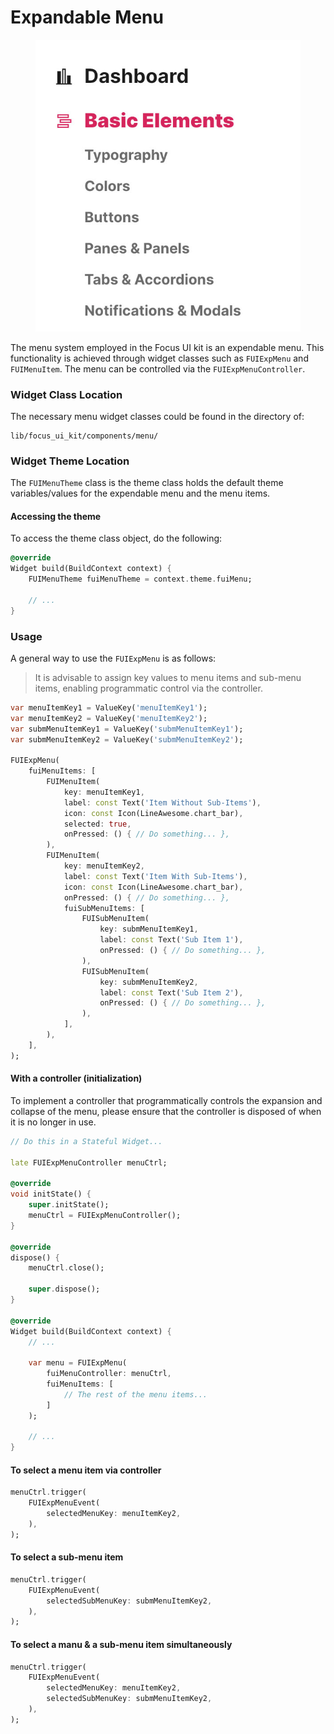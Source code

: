 # Expandable Menu

<figure><img src="../../../.gitbook/assets/menu.jpg" alt=""><figcaption></figcaption></figure>

The menu system employed in the Focus UI kit is an expendable menu. This functionality is achieved through widget classes such as `FUIExpMenu` and `FUIMenuItem`. The menu can be controlled via the `FUIExpMenuController`.

### Widget Class Location

The necessary menu widget classes could be found in the directory of:

```
lib/focus_ui_kit/components/menu/
```

### Widget Theme Location

The `FUIMenuTheme` class is the theme class holds the default theme variables/values for the expendable menu and the menu items.

#### Accessing the theme

To access the theme class object, do the following:

```dart
@override
Widget build(BuildContext context) {
    FUIMenuTheme fuiMenuTheme = context.theme.fuiMenu;
    
    // ...
}
```

### Usage

A general way to use the `FUIExpMenu` is as follows:

> It is advisable to assign key values to menu items and sub-menu items, enabling programmatic control via the controller.

```dart
var menuItemKey1 = ValueKey('menuItemKey1');
var menuItemKey2 = ValueKey('menuItemKey2');
var submMenuItemKey1 = ValueKey('submMenuItemKey1');
var submMenuItemKey2 = ValueKey('submMenuItemKey2');

FUIExpMenu(
    fuiMenuItems: [
        FUIMenuItem(
            key: menuItemKey1,
            label: const Text('Item Without Sub-Items'),
            icon: const Icon(LineAwesome.chart_bar),
            selected: true,
            onPressed: () { // Do something... },
        ),
        FUIMenuItem(
            key: menuItemKey2,
            label: const Text('Item With Sub-Items'),
            icon: const Icon(LineAwesome.chart_bar),
            onPressed: () { // Do something... },
            fuiSubMenuItems: [
                FUISubMenuItem(
                    key: submMenuItemKey1,
                    label: const Text('Sub Item 1'),
                    onPressed: () { // Do something... },
                ),
                FUISubMenuItem(
                    key: submMenuItemKey2,
                    label: const Text('Sub Item 2'),
                    onPressed: () { // Do something... },
                ),
            ],
        ),
    ],
);
```

#### With a controller (initialization)

To implement a controller that programmatically controls the expansion and collapse of the menu, please ensure that the controller is disposed of when it is no longer in use.

```dart
// Do this in a Stateful Widget...

late FUIExpMenuController menuCtrl;

@override
void initState() {
    super.initState();
    menuCtrl = FUIExpMenuController();
}

@override
dispose() {
    menuCtrl.close();
    
    super.dispose();
}

@override
Widget build(BuildContext context) {
    // ...
    
    var menu = FUIExpMenu(
        fuiMenuController: menuCtrl,
        fuiMenuItems: [
            // The rest of the menu items...
        ]
    );
    
    // ...
}
```

#### To select a menu item via controller

```dart
menuCtrl.trigger(
    FUIExpMenuEvent(
        selectedMenuKey: menuItemKey2,
    ),
);
```

#### To select a sub-menu item

```dart
menuCtrl.trigger(
    FUIExpMenuEvent(
        selectedSubMenuKey: submMenuItemKey2,
    ),
);
```

#### To select a manu & a sub-menu item simultaneously

```dart
menuCtrl.trigger(
    FUIExpMenuEvent(
        selectedMenuKey: menuItemKey2,
        selectedSubMenuKey: submMenuItemKey2,
    ),
);
```

